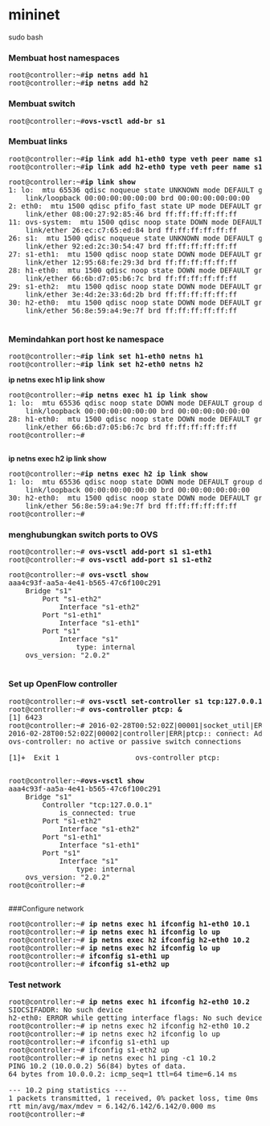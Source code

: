 # mininet

sudo bash
### Membuat host namespaces
<pre>
root@controller:~#<b>ip netns add h1</b>
root@controller:~#<b>ip netns add h2</b>
</pre>
### Membuat switch
<pre>
root@controller:~#<b>ovs-vsctl add-br s1</b>
</pre>
### Membuat links
<pre>
root@controller:~#<b>ip link add h1-eth0 type veth peer name s1-eth1</b>
root@controller:~#<b>ip link add h2-eth0 type veth peer name s1-eth2</b>
</pre>

<pre>
root@controller:~#<b>ip link show</b>
1: lo: <LOOPBACK,UP,LOWER_UP> mtu 65536 qdisc noqueue state UNKNOWN mode DEFAULT group default 
    link/loopback 00:00:00:00:00:00 brd 00:00:00:00:00:00
2: eth0: <BROADCAST,MULTICAST,UP,LOWER_UP> mtu 1500 qdisc pfifo_fast state UP mode DEFAULT group default qlen 1000
    link/ether 08:00:27:92:85:46 brd ff:ff:ff:ff:ff:ff
11: ovs-system: <BROADCAST,MULTICAST> mtu 1500 qdisc noop state DOWN mode DEFAULT group default 
    link/ether 26:ec:c7:65:ed:84 brd ff:ff:ff:ff:ff:ff
26: s1: <BROADCAST,UP,LOWER_UP> mtu 1500 qdisc noqueue state UNKNOWN mode DEFAULT group default 
    link/ether 92:ed:2c:30:54:47 brd ff:ff:ff:ff:ff:ff
27: s1-eth1: <BROADCAST,MULTICAST> mtu 1500 qdisc noop state DOWN mode DEFAULT group default qlen 1000
    link/ether 12:95:68:fe:29:3d brd ff:ff:ff:ff:ff:ff
28: h1-eth0: <BROADCAST,MULTICAST> mtu 1500 qdisc noop state DOWN mode DEFAULT group default qlen 1000
    link/ether 66:6b:d7:05:b6:7c brd ff:ff:ff:ff:ff:ff
29: s1-eth2: <BROADCAST,MULTICAST> mtu 1500 qdisc noop state DOWN mode DEFAULT group default qlen 1000
    link/ether 3e:4d:2e:33:6d:2b brd ff:ff:ff:ff:ff:ff
30: h2-eth0: <BROADCAST,MULTICAST> mtu 1500 qdisc noop state DOWN mode DEFAULT group default qlen 1000
    link/ether 56:8e:59:a4:9e:7f brd ff:ff:ff:ff:ff:ff

</pre>


### Memindahkan port host ke namespace
<pre>
root@controller:~#<b>ip link set h1-eth0 netns h1</b>
root@controller:~#<b>ip link set h2-eth0 netns h2</b>
</pre>

<b>ip netns exec h1 ip link show</b>
<pre>
root@controller:~#<b>ip netns exec h1 ip link show</b>
1: lo: <LOOPBACK> mtu 65536 qdisc noop state DOWN mode DEFAULT group default 
    link/loopback 00:00:00:00:00:00 brd 00:00:00:00:00:00
28: h1-eth0: <BROADCAST,MULTICAST> mtu 1500 qdisc noop state DOWN mode DEFAULT group default qlen 1000
    link/ether 66:6b:d7:05:b6:7c brd ff:ff:ff:ff:ff:ff
root@controller:~# 

</pre>

<b>ip netns exec h2 ip link show</b>

<pre>
root@controller:~#<b>ip netns exec h2 ip link show</b>
1: lo: <LOOPBACK> mtu 65536 qdisc noop state DOWN mode DEFAULT group default 
    link/loopback 00:00:00:00:00:00 brd 00:00:00:00:00:00
30: h2-eth0: <BROADCAST,MULTICAST> mtu 1500 qdisc noop state DOWN mode DEFAULT group default qlen 1000
    link/ether 56:8e:59:a4:9e:7f brd ff:ff:ff:ff:ff:ff
root@controller:~# 
</pre>

### menghubungkan switch ports to OVS
<pre>
root@controller:~# <b>ovs-vsctl add-port s1 s1-eth1</b>
root@controller:~# <b>ovs-vsctl add-port s1 s1-eth2</b>
</pre>

<pre>
root@controller:~# <b>ovs-vsctl show</b>
aaa4c93f-aa5a-4e41-b565-47c6f100c291
    Bridge "s1"
        Port "s1-eth2"
            Interface "s1-eth2"
        Port "s1-eth1"
            Interface "s1-eth1"
        Port "s1"
            Interface "s1"
                type: internal
    ovs_version: "2.0.2"

</pre>






### Set up OpenFlow controller
<pre>
root@controller:~# <b>ovs-vsctl set-controller s1 tcp:127.0.0.1</b>
root@controller:~# <b>ovs-controller ptcp: &</b>
[1] 6423
root@controller:~# 2016-02-28T00:52:02Z|00001|socket_util|ERR|6633: bind: Address already in use
2016-02-28T00:52:02Z|00002|controller|ERR|ptcp:: connect: Address already in use
ovs-controller: no active or passive switch connections

[1]+  Exit 1                  ovs-controller ptcp:

</pre>

<pre>
root@controller:~#<b>ovs-vsctl show</b>
aaa4c93f-aa5a-4e41-b565-47c6f100c291
    Bridge "s1"
        Controller "tcp:127.0.0.1"
            is_connected: true
        Port "s1-eth2"
            Interface "s1-eth2"
        Port "s1-eth1"
            Interface "s1-eth1"
        Port "s1"
            Interface "s1"
                type: internal
    ovs_version: "2.0.2"
root@controller:~# 

</pre>


###Configure network
<pre>
root@controller:~# <b>ip netns exec h1 ifconfig h1-eth0 10.1</b>
root@controller:~# <b>ip netns exec h1 ifconfig lo up</b>
root@controller:~# <b>ip netns exec h2 ifconfig h2-eth0 10.2</b>
root@controller:~# <b>ip netns exec h2 ifconfig lo up </b>
root@controller:~# <b>ifconfig s1-eth1 up</b>
root@controller:~# <b>ifconfig s1-eth2 up</b>
</pre>
### Test network
<pre>
root@controller:~# <b>ip netns exec h1 ifconfig h2-eth0 10.2</b>
SIOCSIFADDR: No such device
h2-eth0: ERROR while getting interface flags: No such device
root@controller:~# ip netns exec h2 ifconfig h2-eth0 10.2
root@controller:~# ip netns exec h2 ifconfig lo up
root@controller:~# ifconfig s1-eth1 up
root@controller:~# ifconfig s1-eth2 up
root@controller:~# ip netns exec h1 ping -c1 10.2
PING 10.2 (10.0.0.2) 56(84) bytes of data.
64 bytes from 10.0.0.2: icmp_seq=1 ttl=64 time=6.14 ms

--- 10.2 ping statistics ---
1 packets transmitted, 1 received, 0% packet loss, time 0ms
rtt min/avg/max/mdev = 6.142/6.142/6.142/0.000 ms
root@controller:~# 

</pre>

